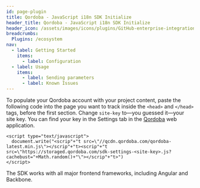 ```yaml
---
id: page-plugin
title: Qordoba - JavaScript i18n SDK Initialize
header_title: Qordoba - JavaScript i18n SDK Initialize
header_icon: /assets/images/icons/plugins/GitHub-enterprise-integration.png
breadcrumbs:
  Plugins: /ecosystem
nav:
  - label: Getting Started
    items:
      - label: Configuration
  - label: Usage
    items:
      - label: Sending parameters
      - label: Known Issues
---
```

To populate your Qordoba account with your project content, paste the following code into the page you want to track inside the `<head>` and `</head>` tags, before the first section. Change `site-key` to—you guessed it—your site key. You can find your key in the Settings tab in the [Qordoba](https://app.qordoba.com/) web application.
```
<script type="text/javascript">
  document.write("<scrip"+"t src=\"//qcdn.qordoba.com/qordoba-	latest.min.js\"></scrip"+"t><scrip"+"t src=\"https://storaged.qordoba.com/sdk-settings-<site-key>.js?cachebust="+Math.random()+"\"></scrip"+"t>")
</script>

```
The SDK works with all major frontend frameworks, including Angular and Backbone.
